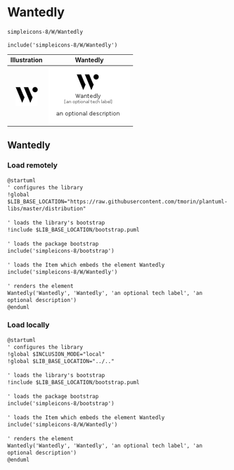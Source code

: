 # Wantedly


```text
simpleicons-8/W/Wantedly
```

```text
include('simpleicons-8/W/Wantedly')
```



| Illustration | Wantedly |
| :---: | :---: |
| ![illustration for Illustration](../../simpleicons-8/W/Wantedly.png) | ![illustration for Wantedly](../../simpleicons-8/W/Wantedly.Local.png) |




## Wantedly

### Load remotely
```plantuml
@startuml
' configures the library
!global $LIB_BASE_LOCATION="https://raw.githubusercontent.com/tmorin/plantuml-libs/master/distribution"

' loads the library's bootstrap
!include $LIB_BASE_LOCATION/bootstrap.puml

' loads the package bootstrap
include('simpleicons-8/bootstrap')

' loads the Item which embeds the element Wantedly
include('simpleicons-8/W/Wantedly')

' renders the element
Wantedly('Wantedly', 'Wantedly', 'an optional tech label', 'an optional description')
@enduml
```

### Load locally
```plantuml
@startuml
' configures the library
!global $INCLUSION_MODE="local"
!global $LIB_BASE_LOCATION="../.."

' loads the library's bootstrap
!include $LIB_BASE_LOCATION/bootstrap.puml

' loads the package bootstrap
include('simpleicons-8/bootstrap')

' loads the Item which embeds the element Wantedly
include('simpleicons-8/W/Wantedly')

' renders the element
Wantedly('Wantedly', 'Wantedly', 'an optional tech label', 'an optional description')
@enduml
```


